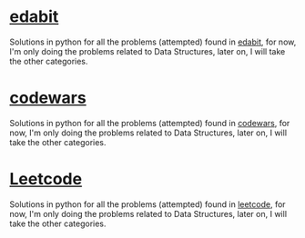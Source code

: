 # [edabit](https://edabit.com/)
Solutions in python for all the problems (attempted) found in [edabit](https://edabit.com/), for now, I'm only doing the problems related to Data Structures, later on, I will take the other categories.

# [codewars](https://www.codewars.com/users/carlosesh)
Solutions in python for all the problems (attempted) found in [codewars](https://www.codewars.com/), for now, I'm only doing the problems related to Data Structures, later on, I will take the other categories.

# [Leetcode](https://leetcode.com/carlosesh/)
Solutions in python for all the problems (attempted) found in [leetcode](https://leetcode.com/), for now, I'm only doing the problems related to Data Structures, later on, I will take the other categories.
